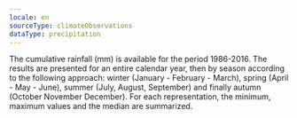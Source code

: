 ```yaml
---
locale: en
sourceType: climateObservations
dataType: precipitation
---
```


The cumulative rainfall (mm) is available for the period 1986-2016. The results
are presented for an entire calendar year, then by season according to the
following approach: winter (January - February - March), spring (April - May -
June), summer (July, August, September) and finally autumn (October November
December). For each representation, the minimum, maximum values and the median
are summarized.
